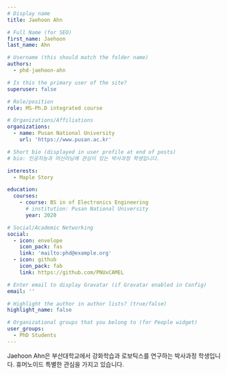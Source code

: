 ```yaml
---
# Display name
title: Jaehoon Ahn

# Full Name (for SEO)
first_name: Jaehoon
last_name: Ahn

# Username (this should match the folder name)
authors:
  - phd-jaehoon-ahn

# Is this the primary user of the site?
superuser: false

# Role/position
role: MS-Ph.D integrated course

# Organizations/Affiliations
organizations:
  - name: Pusan National University
    url: 'https://www.pusan.ac.kr'

# Short bio (displayed in user profile at end of posts)
# bio: 인공지능과 머신러닝에 관심이 있는 박사과정 학생입니다.

interests:
  - Maple Story

education:
  courses:
    - course: BS in of Electronics Engineering
      # institution: Pusan National University
      year: 2020

# Social/Academic Networking
social:
  - icon: envelope
    icon_pack: fas
    link: 'mailto:phd@example.org'
  - icon: github
    icon_pack: fab
    link: https://github.com/PNUxCAMEL

# Enter email to display Gravatar (if Gravatar enabled in Config)
email: ''

# Highlight the author in author lists? (true/false)
highlight_name: false

# Organizational groups that you belong to (for People widget)
user_groups:
  - PhD Students
---
```


Jaehoon Ahn은 부산대학교에서 강화학습과 로보틱스를 연구하는 박사과정 학생입니다. 휴머노이드 특별한 관심을 가지고 있습니다.